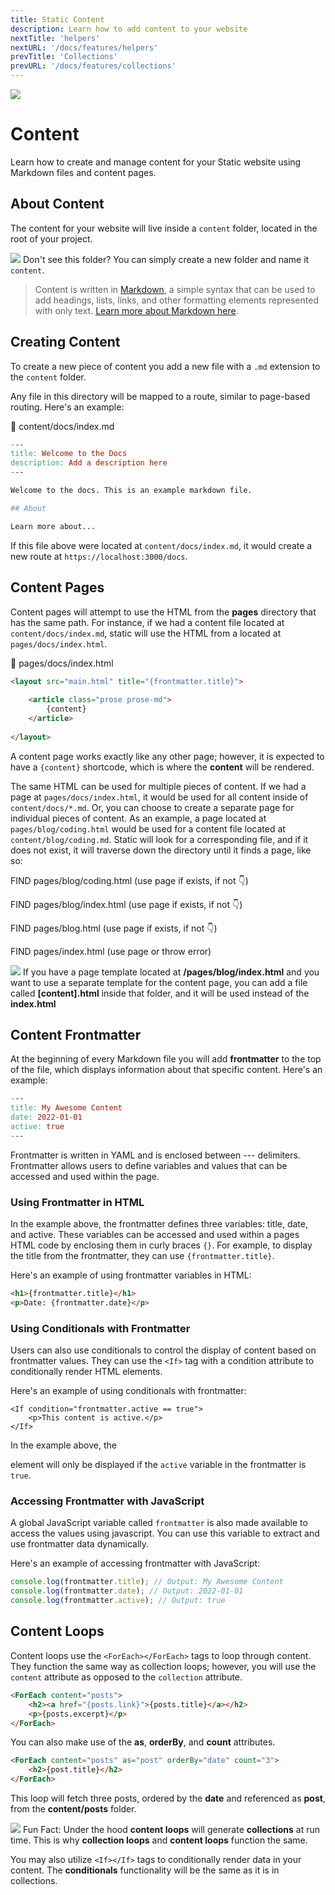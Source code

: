 ```yaml
---
title: Static Content
description: Learn how to add content to your website
nextTitle: 'helpers'
nextURL: '/docs/features/helpers'
prevTitle: 'Collections'
prevURL: '/docs/features/collections'
---
```


<div class="flex items-start px-5 py-5 mb-12 md:mb-5 mt-1 md:translate-y-0 translate-y-5 leading-[18px] bg-neutral-950 border border-yellow-400 rounded-md">
   <img class="hidden w-auto h-12 my-0 mr-5 md:h-20 md:block" src="/assets/images/icons/content.png" />
   <div>
      <h1 class="mb-0 text-base md:text-3xl">Content</h1>
      <p class="my-1">Learn how to create and manage content for your Static website using Markdown files and content pages.</p>
   </div>
</div>

## About Content

The content for your website will live inside a `content` folder, located in the root of your project. 

<div class="flex items-center px-4 py-4 my-6 leading-[18px] bg-blue-600 border-l-4 border-blue-800 rounded-md">
    <img class="w-auto h-8 mr-3.5 my-0" src="/assets/images/icons/info.png" />
    <span>Don't see this folder? You can simply create a new folder and name it <code>content</code>.</span>
</div>

> Content is written in <a href="https://www.markdowntutorial.com/" class="text-yellow-400 underline">Markdown</a>, a simple syntax that can be used to add headings, lists, links, and other formatting elements represented with only text. <a href="https://www.markdowntutorial.com/" class="text-yellow-400 underline">Learn more about Markdown here</a>.

## Creating Content

To create a new piece of content you add a new file with a `.md` extension to the `content` folder.

Any file in this directory will be mapped to a route, similar to page-based routing. Here's an example:

<div class="py-3.5 px-5 font-mono text-xs text-neutral-400 font-bold border rounded-md bg-neutral-950 border-neutral-800">📄 content/docs/index.md</div>

```makefile
---
title: Welcome to the Docs
description: Add a description here
---

Welcome to the docs. This is an example markdown file.

## About

Learn more about...
```

If this file above were located at `content/docs/index.md`, it would create a new route at `https://localhost:3000/docs`.

## Content Pages

Content pages will attempt to use the HTML from the **pages** directory that has the same path. For instance, if we had a content file located at `content/docs/index.md`, static will use the HTML from a located at `pages/docs/index.html`.

<div class="py-3.5 px-5 font-mono text-xs text-neutral-400 font-bold border rounded-md bg-neutral-950 border-neutral-800">📄 pages/docs/index.html</div>

```html
<layout src="main.html" title="{frontmatter.title}">
   
    <article class="prose prose-md">
        {content}
    </article>
    
</layout>
```

A content page works exactly like any other page; however, it is expected to have a `{content}` shortcode, which is where the **content** will be rendered.

The same HTML can be used for multiple pieces of content. If we had a page at `pages/docs/index.html`, it would be used for all content inside of `content/docs/*.md`. Or, you can choose to create a separate page for individual pieces of content. As an example, a page located at `pages/blog/coding.html` would be used for a content file located at `content/blog/coding.md`. Static will look for a corresponding file, and if it does not exist, it will traverse down the directory until it finds a page, like so:

<div class="px-4 mt-6 text-base font-medium border rounded-md border-neutral-700 bg-neutral-900">
<p class="flex items-center space-x-2"><span class="text-green-400">FIND</span> <span class="text-yellow-400">pages/blog/coding.html</span> <span class="text-pink-400">(use page if exists, if not 👇)</span></p>
<p><span class="text-green-400">FIND</span> <span class="text-yellow-400">pages/blog/index.html</span> <span class="text-pink-400">(use page if exists, if not 👇)</span></p>
<p><span class="text-green-400">FIND</span> <span class="text-yellow-400">pages/blog.html</span> <span class="text-pink-400">(use page if exists, if not 👇)</span></p>
<p><span class="text-green-400">FIND</span> <span class="text-yellow-400">pages/index.html</span> <span class="text-pink-400">(use page or throw error)</span></p>
</div>

<div class="flex items-center px-4 py-4 my-6 leading-[18px] bg-purple-600 border-l-4 border-purple-800 rounded-md">
    <img class="w-auto h-12 mr-3.5 my-0" src="/assets/images/icons/book-question.png" />
    <span class="leading-tight opacity-80">If you have a page template located at <strong>/pages/blog/index.html</strong> and you want to use a separate template for the content page, you can add a file called <strong>[content].html</strong> inside that folder, and it will be used instead of the <strong>index.html</strong></span>
</div>

## Content Frontmatter

At the beginning of every Markdown file you will add **frontmatter** to the top of the file, which displays information about that specific content. Here's an example:

```makefile
---
title: My Awesome Content
date: 2022-01-01
active: true
---
```

Frontmatter is written in YAML and is enclosed between --- delimiters. Frontmatter allows users to define variables and values that can be accessed and used within the page.

### Using Frontmatter in HTML


In the example above, the frontmatter defines three variables: title, date, and active. These variables can be accessed and used within a pages HTML code by enclosing them in curly braces `{}`. For example, to display the title from the frontmatter, they can use `{frontmatter.title}`.

Here's an example of using frontmatter variables in HTML:

```html
<h1>{frontmatter.title}</h1>
<p>Date: {frontmatter.date}</p>
```

### Using Conditionals with Frontmatter

Users can also use conditionals to control the display of content based on frontmatter values. They can use the `<If>` tag with a condition attribute to conditionally render HTML elements.

Here's an example of using conditionals with frontmatter:

```
<If condition="frontmatter.active == true">
    <p>This content is active.</p>
</If>
```

In the example above, the <p> element will only be displayed if the `active` variable in the frontmatter is `true`.
 
### Accessing Frontmatter with JavaScript

A global JavaScript variable called `frontmatter` is also made available to access the values using javascript. You can use this variable to extract and use frontmatter data dynamically.

Here's an example of accessing frontmatter with JavaScript:

```javascript
console.log(frontmatter.title); // Output: My Awesome Content
console.log(frontmatter.date); // Output: 2022-01-01
console.log(frontmatter.active); // Output: true
```
## Content Loops

Content loops use the `<ForEach></ForEach>` tags to loop through content. They function the same way as collection loops; however, you will use the `content` attribute as opposed to the `collection` attribute.

```html
<ForEach content="posts">
    <h2><a href="{posts.link}">{posts.title}</a></h2>
    <p>{posts.excerpt}</p>
</ForEach>
```

You can also make use of the **as**, **orderBy**, and **count** attributes.

```html
<ForEach content="posts" as="post" orderBy="date" count="3">
    <h2>{post.title}</h2>
</ForEach>
```

This loop will fetch three posts, ordered by the **date** and referenced as **post**, from the **content/posts** folder.

<div class="flex items-center px-4 py-4 my-6 leading-[18px] bg-pink-500 border-l-4 border-pink-700 rounded-md">
    <img class="w-auto h-12 mr-3.5 my-0" src="/assets/images/icons/cards.png" />
    <span class="block">
        <span class="block mb-1 text-sm font-black">Fun Fact:</span>
        <span class="leading-tight opacity-80">Under the hood <strong>content loops</strong> will generate <strong>collections</strong> at run time. This is why <strong>collection loops</strong> and <strong>content loops</strong> function the same.
    </span>
</div>


You may also utilize `<If></If>` tags to conditionally render data in your content. The **conditionals** functionality will be the same as it is in collections.